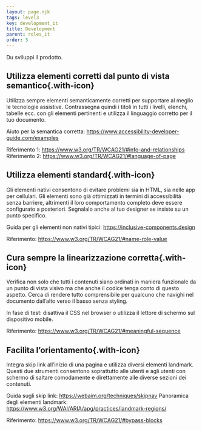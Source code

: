 ```yaml
---
layout: page.njk
tags: level3
key: development_it
title: Development
parent: roles_it
order: 5
---
```


Du sviluppi il prodotto.

## <sbb-icon name="circle-tick-medium"></sbb-icon> Utilizza elementi corretti dal punto di vista semantico{.with-icon}
Utilizza sempre elementi semanticamente corretti per supportare al meglio le tecnologie assistive. Contrassegna quindi i titoli in tutti i livelli, elenchi, tabelle ecc. con gli elementi pertinenti e utilizza il linguaggio corretto per il tuo documento.

Aiuto per la semantica corretta: <sbb-link variant="inline" type="button" target="_blank" href="https://www.accessibility-developer-guide.com/examples ">https://www.accessibility-developer-guide.com/examples</sbb-link>

Riferimento 1: <sbb-link variant="inline" type="button" target="_blank" href="https://www.w3.org/TR/WCAG21/#info-and-relationships">https://www.w3.org/TR/WCAG21/#info-and-relationships</sbb-link>
Riferimento 2: <sbb-link variant="inline" type="button" target="_blank" href="https://www.w3.org/TR/WCAG21/#language-of-page">https://www.w3.org/TR/WCAG21/#language-of-page</sbb-link>

## <sbb-icon name="circle-tick-medium"></sbb-icon> Utilizza elementi standard{.with-icon}
Gli elementi nativi consentono di evitare problemi sia in HTML, sia nelle app per cellulari. Gli elementi sono già ottimizzati in termini di accessibilità senza barriere, altrimenti il loro comportamento completo deve essere configurato a posteriori. Segnalalo anche al tuo designer se insiste su un punto specifico.  

Guida per gli elementi non nativi tipici: <sbb-link variant="inline" type="button" target="_blank" href="https://inclusive-components.design">https://inclusive-components.design</sbb-link>

Riferimento: <sbb-link variant="inline" type="button" target="_blank" href="https://www.w3.org/TR/WCAG21/#name-role-value">https://www.w3.org/TR/WCAG21/#name-role-value</sbb-link>

## <sbb-icon name="circle-tick-medium"></sbb-icon> Cura sempre la linearizzazione corretta{.with-icon}
Verifica non solo che tutti i contenuti siano ordinati in maniera funzionale da un punto di vista visivo ma che anche il codice tenga conto di questo aspetto. Cerca di rendere tutto comprensibile per qualcuno che navighi nel documento dall’alto verso il basso senza styling.  

In fase di test: disattiva il CSS nel browser o utilizza il lettore di schermo sul dispositivo mobile.  

Riferimento: <sbb-link variant="inline" type="button" target="_blank" href="https://www.w3.org/TR/WCAG21/#meaningful-sequence">https://www.w3.org/TR/WCAG21/#meaningful-sequence</sbb-link>

## <sbb-icon name="circle-tick-medium"></sbb-icon> Facilita l’orientamento{.with-icon}
Integra skip link all’inizio di una pagina e utilizza diversi elementi landmark. Questi due strumenti consentono soprattutto alle utenti e agli utenti con schermo di saltare comodamente e direttamente alle diverse sezioni dei contenuti.  

Guida sugli skip link: <sbb-link variant="inline" type="button" target="_blank" href="https://webaim.org/techniques/skipnav">https://webaim.org/techniques/skipnav</sbb-link>
Panoramica degli elementi landmark: <sbb-link variant="inline" type="button" target="_blank" href="https://www.w3.org/WAI/ARIA/apg/practices/landmark-regions/">https://www.w3.org/WAI/ARIA/apg/practices/landmark-regions/</sbb-link>

Riferimento: <sbb-link variant="inline" type="button" target="_blank" href="https://www.w3.org/TR/WCAG21/#bypass-blocks">https://www.w3.org/TR/WCAG21/#bypass-blocks</sbb-link>